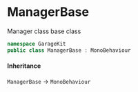# ManagerBase

Manager class base class

```csharp
namespace GarageKit
public class ManagerBase : MonoBehaviour
```

#### Inheritance

`ManagerBase` -> `MonoBehaviour`
